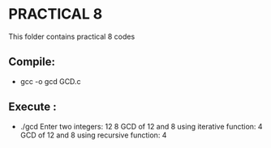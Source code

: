 # PRACTICAL 8
This folder contains practical 8 codes

## Compile:
* gcc -o gcd GCD.c

## Execute :
* ./gcd
 Enter two integers: 12
8
GCD of 12 and 8 using iterative function: 4
GCD of 12 and 8 using recursive function: 4

